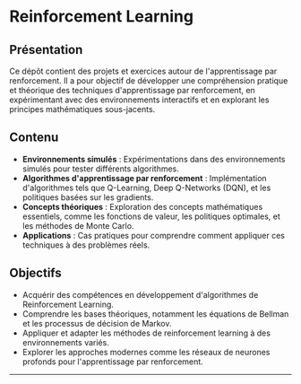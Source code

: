 # Reinforcement Learning

## Présentation
Ce dépôt contient des projets et exercices autour de l'apprentissage par renforcement. Il a pour objectif de développer une compréhension pratique et théorique des techniques d'apprentissage par renforcement, en expérimentant avec des environnements interactifs et en explorant les principes mathématiques sous-jacents.

## Contenu
- **Environnements simulés** : Expérimentations dans des environnements simulés pour tester différents algorithmes.
- **Algorithmes d'apprentissage par renforcement** : Implémentation d'algorithmes tels que Q-Learning, Deep Q-Networks (DQN), et les politiques basées sur les gradients.
- **Concepts théoriques** : Exploration des concepts mathématiques essentiels, comme les fonctions de valeur, les politiques optimales, et les méthodes de Monte Carlo.
- **Applications** : Cas pratiques pour comprendre comment appliquer ces techniques à des problèmes réels.

## Objectifs
- Acquérir des compétences en développement d'algorithmes de Reinforcement Learning.
- Comprendre les bases théoriques, notamment les équations de Bellman et les processus de décision de Markov.
- Appliquer et adapter les méthodes de reinforcement learning à des environnements variés.
- Explorer les approches modernes comme les réseaux de neurones profonds pour l'apprentissage par renforcement.

---
